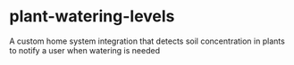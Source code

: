 # plant-watering-levels
A custom home system integration that detects soil concentration in plants to notify a user when watering is needed
